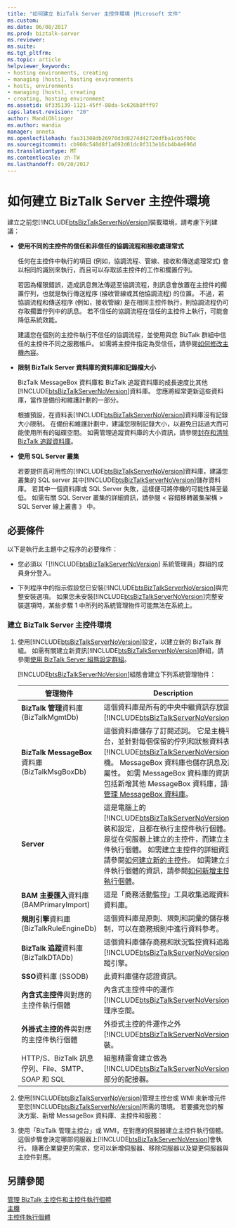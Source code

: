 ```yaml
---
title: "如何建立 BizTalk Server 主控件環境 |Microsoft 文件"
ms.custom: 
ms.date: 06/08/2017
ms.prod: biztalk-server
ms.reviewer: 
ms.suite: 
ms.tgt_pltfrm: 
ms.topic: article
helpviewer_keywords:
- hosting environments, creating
- managing [hosts], hosting environments
- hosts, environments
- managing [hosts], creating
- creating, hosting environment
ms.assetid: 6f335139-1121-45ff-88da-5c626b8fff97
caps.latest.revision: "20"
author: MandiOhlinger
ms.author: mandia
manager: anneta
ms.openlocfilehash: faa31308db26970d3d8274d42720dfba1cb5f00c
ms.sourcegitcommit: cb908c540d8f1a692d01dc8f313e16cb4b4e696d
ms.translationtype: MT
ms.contentlocale: zh-TW
ms.lasthandoff: 09/20/2017
---
```

# <a name="how-to-create-a-biztalk-server-hosting-environment"></a>如何建立 BizTalk Server 主控件環境
建立之前您[!INCLUDE[btsBizTalkServerNoVersion](../includes/btsbiztalkservernoversion-md.md)]裝載環境，請考慮下列建議：  
  
-   **使用不同的主控件的信任和非信任的協調流程和接收處理常式**  
  
     任何在主控件中執行的項目 (例如，協調流程、管線、接收和傳送處理常式) 會以相同的識別來執行，而且可以存取該主控件的工作和擱置佇列。  
  
     若因為權限錯誤，造成訊息無法傳遞至協調流程，則訊息會放置在主控件的擱置佇列，也就是執行傳送程序 (接收管線或其他協調流程) 的位置。 不過，若協調流程和傳送程序 (例如，接收管線) 是在相同主控件執行，則協調流程仍可存取擱置佇列中的訊息。 若不信任的協調流程在信任的主控件上執行，可能會降低系統效能。  
  
     建議您在個別的主控件執行不信任的協調流程，並使用與您 BizTalk 群組中信任的主控件不同之服務帳戶。 如需將主控件指定為受信任，請參閱[如何修改主機內容](../core/how-to-modify-host-properties.md)。  
  
-   **限制 BizTalk Server 資料庫的資料庫和記錄檔大小**  
  
     BizTalk MessageBox 資料庫和 BizTalk 追蹤資料庫的成長速度比其他[!INCLUDE[btsBizTalkServerNoVersion](../includes/btsbiztalkservernoversion-md.md)]資料庫。 您應將經常更新這些資料庫，當作是備份和維護計劃的一部分。  
  
     根據預設，在資料表[!INCLUDE[btsBizTalkServerNoVersion](../includes/btsbiztalkservernoversion-md.md)]資料庫沒有記錄大小限制。 在備份和維護計劃中，建議您限制記錄大小，以避免日誌過大而可能使用所有的磁碟空間。 如需管理追蹤資料庫的大小資訊，請參閱[封存和清除 BizTalk 追蹤資料庫](../core/archiving-and-purging-the-biztalk-tracking-database.md)。  
  
-   **使用 SQL Server 叢集**  
  
     若要提供高可用性的[!INCLUDE[btsBizTalkServerNoVersion](../includes/btsbiztalkservernoversion-md.md)]資料庫，建議您叢集的 SQL server 其中[!INCLUDE[btsBizTalkServerNoVersion](../includes/btsbiztalkservernoversion-md.md)]儲存資料庫。 若其中一個資料庫或 SQL Server 失敗，這樣便可將停機的可能性降至最低。 如需有關 SQL Server 叢集的詳細資訊，請參閱 < 容錯移轉叢集架構 > SQL Server 線上叢書 》 中。  
  
## <a name="prerequisites"></a>必要條件  
 以下是執行此主題中之程序的必要條件：  
  
-   您必須以「[!INCLUDE[btsBizTalkServerNoVersion](../includes/btsbiztalkservernoversion-md.md)] 系統管理員」群組的成員身分登入。  
  
-   下列程序中的指示假設您已安裝[!INCLUDE[btsBizTalkServerNoVersion](../includes/btsbiztalkservernoversion-md.md)]與完整安裝選項。 如果您未安裝[!INCLUDE[btsBizTalkServerNoVersion](../includes/btsbiztalkservernoversion-md.md)]完整安裝選項時，某些步驟 1 中所列的系統管理物件可能無法在系統上。  
  
### <a name="to-create-a-biztalk-server-hosting-environment"></a>建立 BizTalk Server 主控件環境  
  
1.  使用[!INCLUDE[btsBizTalkServerNoVersion](../includes/btsbiztalkservernoversion-md.md)]設定，以建立新的 BizTalk 群組。 如需有關建立新資訊[!INCLUDE[btsBizTalkServerNoVersion](../includes/btsbiztalkservernoversion-md.md)]群組，請參閱[使用 BizTalk Server 組態設定群組](http://msdn.microsoft.com/library/16beb7bb-091c-4056-8622-cc79c95186e9)。  
  
     [!INCLUDE[btsBizTalkServerNoVersion](../includes/btsbiztalkservernoversion-md.md)]組態會建立下列系統管理物件：  
  
    |管理物件|Description|  
    |---------------------------|-----------------|  
    |**BizTalk 管理**資料庫 (BizTalkMgmtDb)|這個資料庫是所有的中央中繼資訊存放區[!INCLUDE[btsBizTalkServerNoVersion](../includes/btsbiztalkservernoversion-md.md)]s。|  
    |**BizTalk MessageBox**資料庫 (BizTalkMsgBoxDb)|這個資料庫儲存了訂閱述詞。 它是主機平台，並針對每個保留的佇列和狀態資料表[!INCLUDE[btsBizTalkServerNoVersion](../includes/btsbiztalkservernoversion-md.md)]主機。 MessageBox 資料庫也儲存訊息及訊息屬性。 如需 MessageBox 資料庫的資訊，包括新增其他 MessageBox 資料庫，請參閱[管理 MessageBox 資料庫](../core/managing-messagebox-databases.md)。|  
    |**Server**|這是電腦上的[!INCLUDE[btsBizTalkServerNoVersion](../includes/btsbiztalkservernoversion-md.md)]安裝和設定，且都在執行主控件執行個體。 您是從在伺服器上建立的主控件，而建立主控件執行個體。 如需建立主控件的詳細資訊，請參閱[如何建立新的主控件](../core/how-to-create-a-new-host.md)。 如需建立主控件執行個體的資訊，請參閱[如何新增主控件執行個體](../core/how-to-add-a-host-instance.md)。|  
    |**BAM 主要匯入**資料庫 (BAMPrimaryImport)|這是「商務活動監控」工具收集追蹤資料的資料庫。|  
    |**規則引擎**資料庫 (BizTalkRuleEngineDb)|這個資料庫是原則、規則和詞彙的儲存機制，可以在商務規則中進行資料參考。|  
    |**BizTalk 追蹤**資料庫 (BizTalkDTADb)|這個資料庫儲存商務和狀況監控資料追蹤[!INCLUDE[btsBizTalkServerNoVersion](../includes/btsbiztalkservernoversion-md.md)]追蹤引擎。|  
    |**SSO**資料庫 (SSODB)|此資料庫儲存認證資訊。|  
    |**內含式主控件**與對應的主控件執行個體|內含式主控件中的運作[!INCLUDE[btsBizTalkServerNoVersion](../includes/btsbiztalkservernoversion-md.md)]處理序空間。|  
    |**外掛式主控的件**與對應的主控件執行個體|外掛式主控的件運作之外[!INCLUDE[btsBizTalkServerNoVersion](../includes/btsbiztalkservernoversion-md.md)]安裝。|  
    |HTTP/S、BizTalk 訊息佇列、File、SMTP、SOAP 和 SQL|組態精靈會建立做為 [!INCLUDE[btsBizTalkServerNoVersion](../includes/btsbiztalkservernoversion-md.md)] 一部分的配接器。|  
  
2.  使用[!INCLUDE[btsBizTalkServerNoVersion](../includes/btsbiztalkservernoversion-md.md)]管理主控台或 WMI 來新增元件至您[!INCLUDE[btsBizTalkServerNoVersion](../includes/btsbiztalkservernoversion-md.md)]所需的環境。 若要擴充您的解決方案、新增 MessageBox 資料庫、主控件和服務：  
  
3.  使用「BizTalk 管理主控台」或 WMI，在對應的伺服器建立主控件執行個體。 這個步驟會決定哪部伺服器上[!INCLUDE[btsBizTalkServerNoVersion](../includes/btsbiztalkservernoversion-md.md)]會執行。 隨著企業變更的需求，您可以新增伺服器、移除伺服器以及變更伺服器與主控件對應。  
  
## <a name="see-also"></a>另請參閱  
 [管理 BizTalk 主控件和主控件執行個體](../core/managing-biztalk-hosts-and-host-instances.md)   
 [主機](../core/hosts.md)   
 [主控件執行個體](../core/host-instances.md)